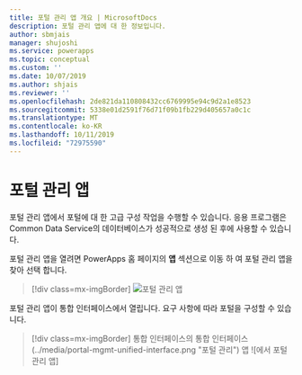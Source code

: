 ```yaml
---
title: 포털 관리 앱 개요 | MicrosoftDocs
description: 포털 관리 앱에 대 한 정보입니다.
author: sbmjais
manager: shujoshi
ms.service: powerapps
ms.topic: conceptual
ms.custom: ''
ms.date: 10/07/2019
ms.author: shjais
ms.reviewer: ''
ms.openlocfilehash: 2de821da110808432cc6769995e94c9d2a1e8523
ms.sourcegitcommit: 5338e01d2591f76d71f09b1fb229d405657a0c1c
ms.translationtype: MT
ms.contentlocale: ko-KR
ms.lasthandoff: 10/11/2019
ms.locfileid: "72975590"
---
```

# <a name="portal-management-app"></a>포털 관리 앱

포털 관리 앱에서 포털에 대 한 고급 구성 작업을 수행할 수 있습니다. 응용 프로그램은 Common Data Service의 데이터베이스가 성공적으로 생성 된 후에 사용할 수 있습니다.

포털 관리 앱을 열려면 PowerApps 홈 페이지의 **앱** 섹션으로 이동 하 여 포털 관리 앱을 찾아 선택 합니다.

> [!div class=mx-imgBorder]
> ![포털 관리 앱](../media/portal-mgmt.png "포털 관리 앱")

포털 관리 앱이 통합 인터페이스에서 열립니다. 요구 사항에 따라 포털을 구성할 수 있습니다.

> [!div class=mx-imgBorder]
> 통합 인터페이스의 통합 인터페이스(../media/portal-mgmt-unified-interface.png "포털 관리") 앱 ![에서 포털 관리 앱]
  